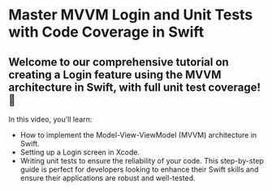 # Master MVVM Login and Unit Tests with Code Coverage in Swift

## Welcome to our comprehensive tutorial on creating a Login feature using the MVVM architecture in Swift, with full unit test coverage! 🚀

In this video, you'll learn:
* How to implement the Model-View-ViewModel (MVVM) architecture in Swift.
* Setting up a Login screen in Xcode.
* Writing unit tests to ensure the reliability of your code.
This step-by-step guide is perfect for developers looking to enhance their Swift skills and ensure their applications are robust and well-tested.

